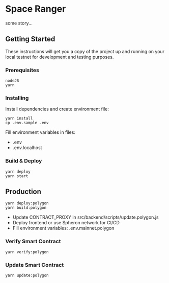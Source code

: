 # Space Ranger

some story...

## Getting Started

These instructions will get you a copy of the project up and running on your local testnet for development and testing purposes.

### Prerequisites

```
nodeJS
yarn
```

### Installing

Install dependencies and create environment file:

```
yarn install
cp .env.sample .env
```

Fill environment variables in files:

- .env
- .env.localhost

### Build & Deploy

```
yarn deploy
yarn start
```

## Production

```
yarn deploy:polygon
yarn build:polygon
```

- Update CONTRACT_PROXY in src/backend/scripts/update.polygon.js
- Deploy frontend or use Spheron network for CI/CD
- Fill environment variables: .env.mainnet.polygon

### Verify Smart Contract

```
yarn verify:polygon
```

### Update Smart Contract

```
yarn update:polygon
```
